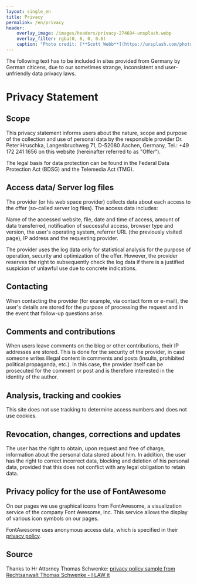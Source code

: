 ```yaml
---
layout: single_en
title: Privacy
permalink: /en/privacy
header:
    overlay_image: /images/headers/privacy-274694-unsplash.webp
    overlay_filter: rgba(0, 0, 0, 0.6)
    caption: "Photo credit: [**Scott Webb**](https://unsplash.com/photos/yekGLpc3vro)"
---
```


The following text has to be included in sites provided from Germany by German citicens, due to our sometimes strange, inconsistent and user-unfriendly data privacy laws.

# Privacy Statement
## Scope

This privacy statement informs users about the nature, scope and purpose of the collection and use of personal data by the responsible provider Dr. Peter Hruschka, Langenbruchweg 71, D-52080 Aachen, Germany, Tel.: +49 172 241 1656 on this website (hereinafter referred to as "Offer").

The legal basis for data protection can be found in the Federal Data Protection Act (BDSG) and the Telemedia Act (TMG).

## Access data/ Server log files

The provider (or his web space provider) collects data about each access to the offer (so-called server log files). The access data includes:

Name of the accessed website, file, date and time of access, amount of data transferred, notification of successful access, browser type and version, the user's operating system, referrer URL (the previously visited page), IP address and the requesting provider.

The provider uses the log data only for statistical analysis for the purpose of operation, security and optimization of the offer. However, the provider reserves the right to subsequently check the log data if there is a justified suspicion of unlawful use due to concrete indications.

## Contacting

When contacting the provider (for example, via contact form or e-mail), the user's details are stored for the purpose of processing the request and in the event that follow-up questions arise.

## Comments and contributions

When users leave comments on the blog or other contributions, their IP addresses are stored. This is done for the security of the provider, in case someone writes illegal content in comments and posts (insults, prohibited political propaganda, etc.). In this case, the provider itself can be prosecuted for the comment or post and is therefore interested in the identity of the author.

## Analysis, tracking and cookies
This site does not use tracking to determine access numbers and does not use cookies.

## Revocation, changes, corrections and updates

The user has the right to obtain, upon request and free of charge, information about the personal data stored about him. In addition, the user has the right to correct incorrect data, blocking and deletion of his personal data, provided that this does not conflict with any legal obligation to retain data.

## Privacy policy for the use of FontAwesome
On our pages we use graphical icons from FontAwesome,
a visualization service of the company Font Awesome, Inc. This service
allows the display of various icon symbols on our pages.

FontAwesome uses anonymous access data, which is specified in their
[privacy policy](https://fontawesome.com/privacy).

## Source

Thanks to Hr Attorney Thomas Schwenke:
[privacy policy sample from Rechtsanwalt Thomas Schwenke - I LAW it](https://drschwenke.de/smmr-buch/datenschutz-muster-generator-fuer-webseiten-blogs-und-social-media/)
